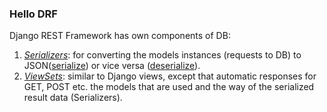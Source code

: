 ### Hello DRF

Django REST Framework has own components of DB:
1. [_Serializers_](https://www.django-rest-framework.org/api-guide/serializers/): for converting the models instances (requests to DB) to JSON([serialize](https://www.django-rest-framework.org/api-guide/serializers/#serializing-objects)) or vice versa ([deserialize](https://www.django-rest-framework.org/api-guide/serializers/#deserializing-objects)).
2. [_ViewSets_](https://www.django-rest-framework.org/api-guide/viewsets/): similar to Django views, except that automatic responses for GET, POST etc.
the models that are used and the way of the serialized result data (Serializers).
